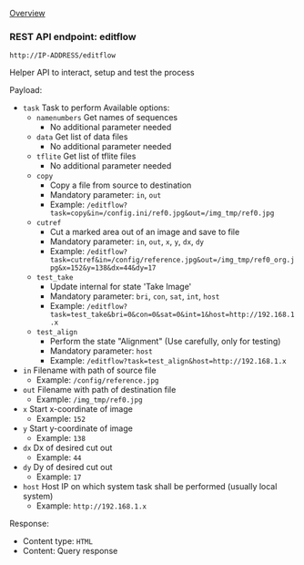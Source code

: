 [Overview](_overview.md) 

### REST API endpoint: editflow

`http://IP-ADDRESS/editflow`


Helper API to interact, setup and test the process

Payload:
  - `task` Task to perform
    Available options:
    - `namenumbers` Get names of sequences
      - No additional parameter needed
    - `data` Get list of data files
      - No additional parameter needed
    - `tflite` Get list of tflite files
      - No additional parameter needed
    - `copy`
      - Copy a file from source to destination
      - Mandatory parameter: `in`, `out` 
      - Example: `/editflow?task=copy&in=/config.ini/ref0.jpg&out=/img_tmp/ref0.jpg`
    - `cutref`
      - Cut a marked area out of an image and save to file
      - Mandatory parameter: `in`, `out`, `x`, `y`, `dx`, `dy`
      - Example: `/editflow?task=cutref&in=/config/reference.jpg&out=/img_tmp/ref0_org.jpg&x=152&y=138&dx=44&dy=17`
    - `test_take`
      - Update internal for state 'Take Image'
      - Mandatory parameter: `bri`, `con`, `sat`, `int`, `host`
      - Example: `/editflow?task=test_take&bri=0&con=0&sat=0&int=1&host=http://192.168.1.x`
    - `test_align`
      - Perform the state "Alignment" (Use carefully, only for testing)
      - Mandatory parameter: `host`
      - Example: `/editflow?task=test_align&host=http://192.168.1.x`
  - `in` Filename with path of source file
    - Example: `/config/reference.jpg`
  - `out` Filename with path of destination file
    - Example: `/img_tmp/ref0.jpg`
  - `x` Start x-coordinate of image
    - Example: `152`
  - `y` Start y-coordinate of image
    - Example: `138`
  - `dx` Dx of desired cut out
    - Example: `44`
  - `dy` Dy of desired cut out
    - Example: `17`
  - `host` Host IP on which system task shall be performed (usually local system)
    - Example: `http://192.168.1.x`


Response:
  - Content type: `HTML`
  - Content: Query response